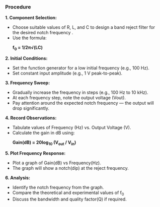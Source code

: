 ### Procedure

<b>1. Component Selection:</b>

<ul>
  <li>Choose suitable values of R, L, and C to design a band reject filter for the desired notch frequency .</li>
  
  <li>Use the formula:</li>
  <p>
  <strong>f<sub>0</sub> = 1/2π√(LC) </strong>
  </p>
 </ul> 

<b>2. Initial Conditions:</b>

<ul>
  <li>Set the function generator for a low initial frequency (e.g., 100 Hz).</li>
  <li>Set constant input amplitude (e.g., 1 V peak-to-peak).</li> 
</ul>


<b>3. Frequency Sweep:</b>

<ul>
  <li>Gradually increase the frequency in steps (e.g., 100 Hz to 10 kHz).</li>
  
  <li>At each frequency step, note the output voltage (Vout).</li>
  
  <li>Pay attention around the expected notch frequency — the output will drop significantly.</li>
</ul>

<b>4. Record Observations:</b>
<ul>
  <li>Tabulate values of Frequency (Hz) vs. Output Voltage (V).</li>
  
  <li>Calculate the gain in dB using:</li>
  
  <p>
  <strong>Gain(dB) = 20log<sub>10</sub> (V<sub>out</sub> / V<sub>in</sub>)</strong>
  </p> 
</ul>

<b>5. Plot Frequency Response:</b>

<ul>
  <li>Plot a graph of Gain(dB) vs Frequency(Hz).</li>
  
  <li>The graph will show a notch(dip) at the reject frequency.</li> 
</ul>

<b>6. Analysis:</b>

<ul>
  <li>Identify the notch frequency from the graph.</li>
  
  <li>Compare the theoretical and experimental values of f<sub>0</sub> </li>
  
  <li>Discuss the bandwidth and quality factor(Q) if required.</li> 
</ul>


